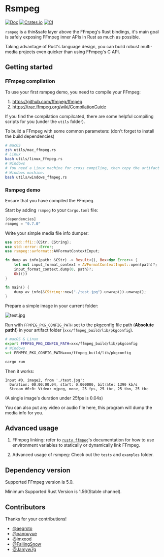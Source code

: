 # Rsmpeg

[![Doc](https://docs.rs/rsmpeg/badge.svg?style=flat-square)](https://docs.rs/rsmpeg)
[![Crates.io](https://img.shields.io/crates/v/rsmpeg)](https://crates.io/crates/rsmpeg)
[![CI](https://github.com/larksuite/rsmpeg/workflows/CI/badge.svg?branch=master&style=flat-square)](https://github.com/larksuite/rsmpeg/actions)

`rsmpeg` is a thin&safe layer above the FFmpeg's Rust bindings, it's main goal is safely exposing FFmpeg inner APIs in Rust as much as possible.

Taking advantage of Rust's language design, you can build robust multi-media projects even quicker than using FFmpeg's C API.

## Getting started

### FFmpeg compilation

To use your first rsmpeg demo, you need to compile your FFmpeg:
1. <https://github.com/ffmpeg/ffmpeg>.
2. <https://trac.ffmpeg.org/wiki/CompilationGuide>

If you find the compilation compilcated, there are some helpful compiling scripts for you (under the `utils` folder).

To build a FFmpeg with some common parameters: (don't forget to install the build dependencies)

```bash
# macOS
zsh utils/mac_ffmpeg.rs
# Linux
bash utils/linux_ffmpeg.rs
# Windows
# You need a Linux machine for cross compiling, then copy the artifact to your
# Windows machine.
bash utils/windows_ffmpeg.rs
```

### Rsmpeg demo

Ensure that you have compiled the FFmpeg.

Start by adding `rsmpeg` to your `Cargo.toml` file:

```rust
[dependencies]
rsmpeg = "0.7.0"
```

Write your simple media file info dumper:

```rust
use std::ffi::{CStr, CString};
use std::error::Error;
use rsmpeg::avformat::AVFormatContextInput;

fn dump_av_info(path: &CStr) -> Result<(), Box<dyn Error>> {
    let mut input_format_context = AVFormatContextInput::open(path)?;
    input_format_context.dump(0, path)?;
    Ok(())
}

fn main() {
    dump_av_info(&CString::new("./test.jpg").unwrap()).unwrap();
}
```

Prepare a simple image in your current folder:

![test.jpg](./assets/mountain.jpg)

Run with `FFMPEG_PKG_CONFIG_PATH` set to the pkgconfig file path (**Absolute path!**) in your artifact folder (`xxx/ffmpeg_build/lib/pkgconfig`).

```bash
# macOS & Linux
export FFMPEG_PKG_CONFIG_PATH=xxx/ffmpeg_build/lib/pkgconfig
# Windows
set FFMPEG_PKG_CONFIG_PATH=xxx/ffmpeg_build/lib/pkgconfig

cargo run
```

Then it works:

```
Input #0, image2, from './test.jpg':
  Duration: 00:00:00.04, start: 0.000000, bitrate: 1390 kb/s
  Stream #0:0: Video: mjpeg, none, 25 fps, 25 tbr, 25 tbn, 25 tbc
```

(A single image's duration under 25fps is 0.04s)

You can also put any video or audio file here, this program will dump the media info for you.

## Advanced usage

1. FFmpeg linking: refer to [`rusty_ffmpeg`](https://github.com/CCExtractor/rusty_ffmpeg)'s documentation for how to use environment variables to statically or dynamically link FFmpeg.

2. Advanced usage of rsmpeg: Check out the `tests` and `examples` folder.

## Dependency version

Supported FFmpeg version is 5.0.

Minimum Supported Rust Version is 1.56(Stable channel).

## Contributors

Thanks for your contributions!

+ [@aegroto](https://github.com/aegroto)
+ [@nanpuyue](https://github.com/nanpuyue)
+ [@imxood](https://github.com/imxood)
+ [@FallingSnow](https://github.com/FallingSnow)
+ [@Jamyw7g](https://github.com/Jamyw7g)
